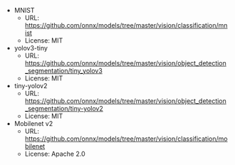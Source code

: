 * MNIST
  * URL: https://github.com/onnx/models/tree/master/vision/classification/mnist
  * License: MIT
* yolov3-tiny
  * URL: https://github.com/onnx/models/tree/master/vision/object_detection_segmentation/tiny_yolov3
  * License: MIT
* tiny-yolov2
  * URL: https://github.com/onnx/models/tree/master/vision/object_detection_segmentation/tiny-yolov2
  * License: MIT
* Mobilenet v2
  * URL: https://github.com/onnx/models/tree/master/vision/classification/mobilenet
  * License: Apache 2.0
